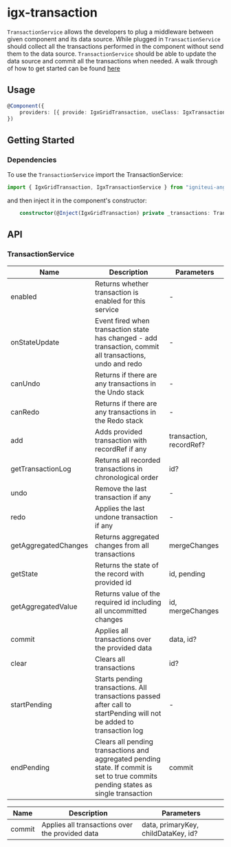 # igx-transaction

`TransactionService` allows the developers to plug a middleware between given component and its data source. While plugged in `TransactionService` should collect all the transactions performed in the component without send them to the data source. `TransactionService` should be able to update the data source and commit all the transactions when needed.
A walk through of how to get started can be found [here](https://www.infragistics.com/products/ignite-ui-angular/angular/components/transaction.html)

## Usage

```typescript
@Component({
    providers: [{ provide: IgxGridTransaction, useClass: IgxTransactionImplementation }]
})
```

## Getting Started

### Dependencies

To use the `TransactionService` import the TransactionService:

```typescript
import { IgxGridTransaction, IgxTransactionService } from "igniteui-angular";
```
and then inject it in the component's constructor:

```typescript
    constructor(@Inject(IgxGridTransaction) private _transactions: TransactionService) { };
```

## API

### TransactionService

   | Name                  | Description                                                   | Parameters                |
   |-----------------------|---------------------------------------------------------------|---------------------------|
   |enabled                | Returns whether transaction is enabled for this service       | -                         |
   |onStateUpdate          | Event fired when transaction state has changed - add transaction, commit all transactions, undo and redo| - |
   |canUndo                | Returns if there are any transactions in the Undo stack       | -                         |
   |canRedo                | Returns if there are any transactions in the Redo stack       | -                         |
   |add                    | Adds provided  transaction with recordRef if any              | transaction, recordRef?   |
   |getTransactionLog      | Returns all recorded transactions in chronological order      | id?                       |
   |undo                   | Remove the last transaction if any                            | -                         |
   |redo                   | Applies the last undone transaction if any                    | -                         |
   |getAggregatedChanges   | Returns aggregated changes from all transactions              | mergeChanges              |
   |getState               | Returns the state of the record with provided id              | id, pending               |
   |getAggregatedValue     | Returns value of the required id including all uncommitted changes| id, mergeChanges      |
   |commit                 | Applies all transactions over the provided data               | data, id?                 |
   |clear                  | Clears all transactions                                       | id?                       |
   |startPending           | Starts pending transactions. All transactions passed after call to startPending will not be added to transaction log | - |
   |endPending             | Clears all pending transactions and aggregated pending state. If commit is set to true commits pending states as single transaction | commit |

   | Name                  | Description                                                   | Parameters                |
   |-----------------------|---------------------------------------------------------------|---------------------------|
   |commit                 | Applies all transactions over the provided data               | data, primaryKey, childDataKey, id?                 |
